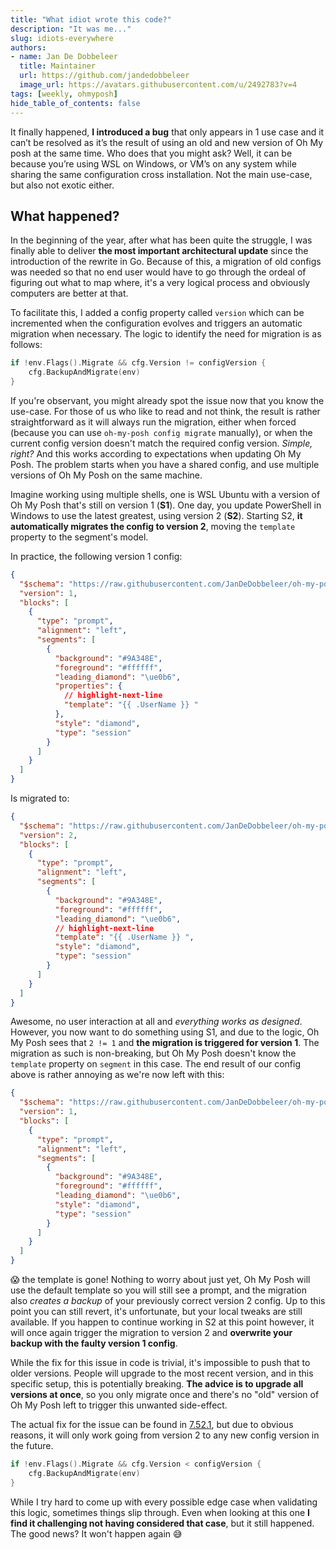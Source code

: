 ```yaml
---
title: "What idiot wrote this code?"
description: "It was me..."
slug: idiots-everywhere
authors:
- name: Jan De Dobbeleer
  title: Maintainer
  url: https://github.com/jandedobbeleer
  image_url: https://avatars.githubusercontent.com/u/2492783?v=4
tags: [weekly, ohmyposh]
hide_table_of_contents: false
---
```


It finally happened, **I introduced a bug** that only appears in 1 use case and it can’t be resolved as it’s the result of
using an old and new version of Oh My posh at the same time. Who does that you might ask? Well, it can be because you’re
using WSL on Windows, or VM’s on any system while sharing the same configuration cross installation.
Not the main use-case, but also not exotic either.

## What happened?

In the beginning of the year, after what has been quite the struggle, I was finally able to deliver **the most important
architectural update** since the introduction of the rewrite in Go. Because of this, a migration of old configs was needed
so that no end user would have to go through the ordeal of figuring out what to map where, it's a very logical process
and obviously computers are better at that.

To facilitate this, I added a config property called `version` which can be incremented when the configuration evolves
and triggers an automatic migration when necessary. The logic to identify the need for migration is as follows:

```go
if !env.Flags().Migrate && cfg.Version != configVersion {
    cfg.BackupAndMigrate(env)
}
```

If you're observant, you might already spot the issue now that you know the use-case. For those of us who like to read
and not think, the result is rather straightforward as it will always run the migration, either when forced (because you
can use `oh-my-posh config migrate` manually), or when the current config version doesn't match the required config
version. _Simple, right?_ And this works according to expectations when updating Oh My Posh. The problem starts when you
have a shared config, and use multiple versions of Oh My Posh on the same machine.

Imagine working using multiple shells, one is WSL Ubuntu with a version of Oh My Posh that's still on version 1
(**S1**). One day, you update PowerShell in Windows to use the latest greatest, using version 2 (**S2**). Starting S2,
**it automatically migrates the config to version 2**, moving the `template` property to the segment's model.

In practice, the following version 1 config:

```json
{
  "$schema": "https://raw.githubusercontent.com/JanDeDobbeleer/oh-my-posh/main/themes/schema.json",
  "version": 1,
  "blocks": [
    {
      "type": "prompt",
      "alignment": "left",
      "segments": [
        {
          "background": "#9A348E",
          "foreground": "#ffffff",
          "leading_diamond": "\ue0b6",
          "properties": {
            // highlight-next-line
            "template": "{{ .UserName }} "
          },
          "style": "diamond",
          "type": "session"
        }
      ]
    }
  ]
}
```

Is migrated to:

```json
{
  "$schema": "https://raw.githubusercontent.com/JanDeDobbeleer/oh-my-posh/main/themes/schema.json",
  "version": 2,
  "blocks": [
    {
      "type": "prompt",
      "alignment": "left",
      "segments": [
        {
          "background": "#9A348E",
          "foreground": "#ffffff",
          "leading_diamond": "\ue0b6",
          // highlight-next-line
          "template": "{{ .UserName }} ",
          "style": "diamond",
          "type": "session"
        }
      ]
    }
  ]
}
```

Awesome, no user interaction at all and _everything works as designed_. However, you now want to do something using S1, and
due to the logic, Oh My Posh sees that `2 != 1` and **the migration is triggered for version 1**. The migration as such
is non-breaking, but Oh My Posh doesn't know the `template` property on `segment` in this case. The end result of our
config above is rather annoying as we're now left with this:

```json
{
  "$schema": "https://raw.githubusercontent.com/JanDeDobbeleer/oh-my-posh/main/themes/schema.json",
  "version": 1,
  "blocks": [
    {
      "type": "prompt",
      "alignment": "left",
      "segments": [
        {
          "background": "#9A348E",
          "foreground": "#ffffff",
          "leading_diamond": "\ue0b6",
          "style": "diamond",
          "type": "session"
        }
      ]
    }
  ]
}
```

😱 the template is gone! Nothing to worry about just yet, Oh My Posh will use the default template so you will still see
a prompt, and the migration also _creates a backup_ of your previously correct version 2 config. Up to this point you
can still revert, it's unfortunate, but your local tweaks are still available. If you happen to continue working in S2 at
this point however, it will once again trigger the migration to version 2 and **overwrite your backup with the faulty
version 1 config**.

While the fix for this issue in code is trivial, it's impossible to push that to older versions. People will upgrade
to the most recent version, and in this specific setup, this is potentially breaking. **The advice is to upgrade all versions
at once**, so you only migrate once and there's no "old" version of Oh My Posh left to trigger this unwanted side-effect.

The actual fix for the issue can be found in [7.52.1][fix-version], but due to obvious reasons, it will only work
going from version 2 to any new config version in the future.

```go
if !env.Flags().Migrate && cfg.Version < configVersion {
    cfg.BackupAndMigrate(env)
}
```

While I try hard to come up with every possible edge case when validating this logic, sometimes things slip through.
Even when looking at this one **I find it challenging not having considered that case**, but it still happened. The
good news? It won't happen again 😅

[fix-version]: https://github.com/JanDeDobbeleer/oh-my-posh/releases/tag/v7.52.1

